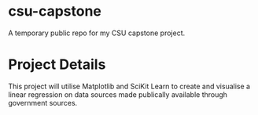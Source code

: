 # csu-capstone
A temporary public repo for my CSU capstone project.

# Project Details
This project will utilise Matplotlib and SciKit Learn to create and visualise a linear regression on data sources made publically available through government sources. 

